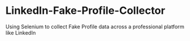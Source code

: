 # LinkedIn-Fake-Profile-Collector
Using Selenium to collect Fake Profile data across a professional platform like LinkedIn
